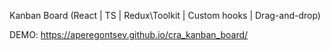 Kanban Board (React | TS | Redux\Toolkit | Custom hooks | Drag-and-drop)

DEMO: https://aperegontsev.github.io/cra_kanban_board/
